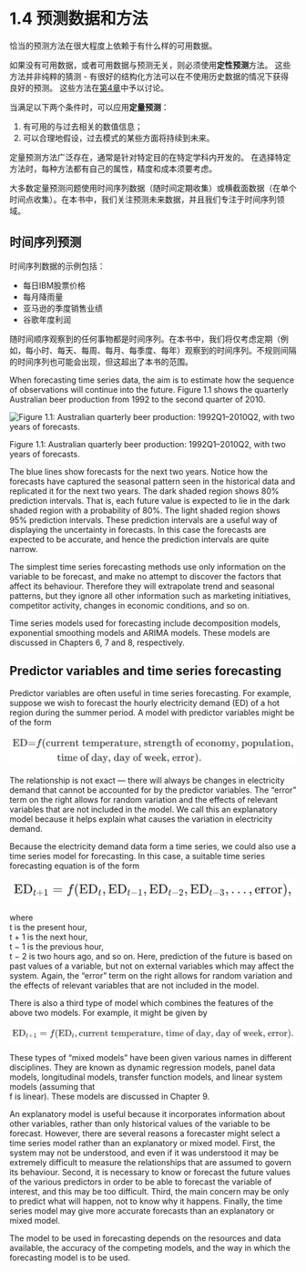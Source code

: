 # 1.4 预测数据和方法

恰当的预测方法在很大程度上依赖于有什么样的可用数据。

如果没有可用数据，或者可用数据与预测无关，则必须使用**定性预测**方法。
这些方法并非纯粹的猜测 - 有很好的结构化方法可以在不使用历史数据的情况下获得良好的预测。
这些方法在[第4章](judgmental.md＃judgmental)中予以讨论。

当满足以下两个条件时，可以应用**定量预测**：

1. 有可用的与过去相关的数值信息；
1. 可以合理地假设，过去模式的某些方面将持续到未来。

定量预测方法广泛存在，通常是针对特定目的在特定学科内开发的。
在选择特定方法时，每种方法都有自己的属性，精度和成本须要考虑。

大多数定量预测问题使用时间序列数据（随时间定期收集）或横截面数据（在单个时间点收集）。在本书中，我们关注预测未来数据，并且我们专注于时间序列领域。

## 时间序列预测
时间序列数据的示例包括：

* 每日IBM股票价格
* 每月降雨量
* 亚马逊的季度销售业绩
* 谷歌年度利润

随时间顺序观察到的任何事物都是时间序列。在本书中，我们将仅考虑定期（例如，每小时、每天、每周、每月、每季度、每年）观察到的时间序列。不规则间隔的时间序列也可能会出现，但这超出了本书的范围。

When forecasting time series data, the aim is to estimate how the sequence of observations will continue into the future. Figure 1.1 shows the quarterly Australian beer production from 1992 to the second quarter of 2010.

![Figure 1.1: Australian quarterly beer production: 1992Q1–2010Q2, with two years of forecasts.](https://otexts.com/fpp2/fpp_files/figure-html/beer-1.png)

Figure 1.1: Australian quarterly beer production: 1992Q1–2010Q2, with two years of forecasts.

The blue lines show forecasts for the next two years. Notice how the forecasts have captured the seasonal pattern seen in the historical data and replicated it for the next two years. The dark shaded region shows 80% prediction intervals. That is, each future value is expected to lie in the dark shaded region with a probability of 80%. The light shaded region shows 95% prediction intervals. These prediction intervals are a useful way of displaying the uncertainty in forecasts. In this case the forecasts are expected to be accurate, and hence the prediction intervals are quite narrow.

The simplest time series forecasting methods use only information on the variable to be forecast, and make no attempt to discover the factors that affect its behaviour. Therefore they will extrapolate trend and seasonal patterns, but they ignore all other information such as marketing initiatives, competitor activity, changes in economic conditions, and so on.

Time series models used for forecasting include decomposition models, exponential smoothing models and ARIMA models. These models are discussed in Chapters 6, 7 and 8, respectively.

## Predictor variables and time series forecasting

Predictor variables are often useful in time series forecasting. For example, suppose we wish to forecast the hourly electricity demand (ED) of a hot region during the summer period. A model with predictor variables might be of the form

![](Xnip2019-08-25_02-13-15.jpg)

The relationship is not exact — there will always be changes in electricity demand that cannot be accounted for by the predictor variables. The “error” term on the right allows for random variation and the effects of relevant variables that are not included in the model. We call this an explanatory model because it helps explain what causes the variation in electricity demand.

Because the electricity demand data form a time series, we could also use a time series model for forecasting. In this case, a suitable time series forecasting equation is of the form

![](Xnip2019-08-25_02-16-28.jpg)

where  
t
  is the present hour,  
t
+
1
  is the next hour,  
t
−
1
  is the previous hour,  
t
−
2
  is two hours ago, and so on. Here, prediction of the future is based on past values of a variable, but not on external variables which may affect the system. Again, the “error” term on the right allows for random variation and the effects of relevant variables that are not included in the model.

There is also a third type of model which combines the features of the above two models. For example, it might be given by

![](Xnip2019-08-25_02-17-50.jpg)

These types of “mixed models” have been given various names in different disciplines. They are known as dynamic regression models, panel data models, longitudinal models, transfer function models, and linear system models (assuming that  
f
  is linear). These models are discussed in Chapter 9.

An explanatory model is useful because it incorporates information about other variables, rather than only historical values of the variable to be forecast. However, there are several reasons a forecaster might select a time series model rather than an explanatory or mixed model. First, the system may not be understood, and even if it was understood it may be extremely difficult to measure the relationships that are assumed to govern its behaviour. Second, it is necessary to know or forecast the future values of the various predictors in order to be able to forecast the variable of interest, and this may be too difficult. Third, the main concern may be only to predict what will happen, not to know why it happens. Finally, the time series model may give more accurate forecasts than an explanatory or mixed model.

The model to be used in forecasting depends on the resources and data available, the accuracy of the competing models, and the way in which the forecasting model is to be used.
